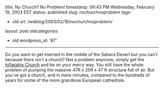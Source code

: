 title: No Church?  No Problem!
timestamp: 06:43 PM Wednesday, February 19, 2003 EST
status: published
slug: nochurchnoproblem
tags:
- old
url: /weblog/2003/02/19/nochurchnoproblem/

layout: post
oldcategories:
- old
wordpress_id: '87'

---

Do you want to get married in the middle of the Sahara Desert but you can't because there isn't a church?  Not a problem anymore, simply get the [Inflatable Church](http://www.inflatablechurch.com/) and be on your merry way.  You still have the whole problem of pumping the massive 47ft x 25ft x 47 ft structure full of air.  But you've got a church, and in mere minutes, compared to the hundreds of years for some of the more grandiose European cathedrals.

